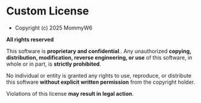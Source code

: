 # Custom License

- Copyright (c) 2025 MommyW6
  
**All rights reserved** 

This software is  **proprietary and confidential**.. Any unauthorized **copying, distribution, modification, reverse engineering, or use** of this software, in whole or in part, is **strictly prohibited**.

No individual or entity is granted any rights to use, reproduce, or distribute this software **without explicit written permission** from the copyright holder.

Violations of this license **may result in legal action**.
